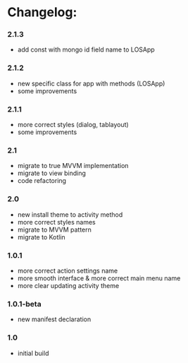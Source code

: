 # Changelog:

### 2.1.3
- add const with mongo id field name to LOSApp

### 2.1.2
- new specific class for app with methods (LOSApp)
- some improvements

### 2.1.1
- more correct styles (dialog, tablayout) 
- some improvements

### 2.1
- migrate to true MVVM implementation
- migrate to view binding
- code refactoring

### 2.0
- new install theme to activity method
- more correct styles names
- migrate to MVVM pattern
- migrate to Kotlin

### 1.0.1
- more correct action settings name
- more smooth interface & more correct main menu name
- more clear updating activity theme

### 1.0.1-beta
- new manifest declaration

### 1.0
- initial build